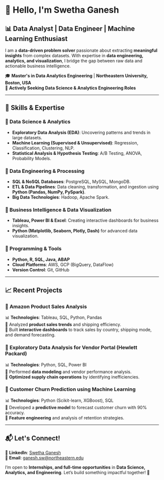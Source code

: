 # 👋 Hello, I'm Swetha Ganesh  

## 📊 Data Analyst | Data Engineer | Machine Learning Enthusiast  

I am a **data-driven problem solver** passionate about extracting **meaningful insights** from complex datasets. With expertise in **data engineering, analytics, and visualization**, I bridge the gap between raw data and actionable business intelligence.  

🎓 **Master's in Data Analytics Engineering** | **Northeastern University, Boston, USA**  
📍 **Actively Seeking Data Science & Analytics Engineering Roles**  

---

## 🚀 Skills & Expertise  

### 📌 Data Science & Analytics  
- **Exploratory Data Analysis (EDA)**: Uncovering patterns and trends in large datasets.  
- **Machine Learning (Supervised & Unsupervised)**: Regression, Classification, Clustering, NLP.  
- **Statistical Analysis & Hypothesis Testing**: A/B Testing, ANOVA, Probability Models.  

### 📌 Data Engineering & Processing  
- **SQL & NoSQL Databases**: PostgreSQL, MySQL, MongoDB.  
- **ETL & Data Pipelines**: Data cleaning, transformation, and ingestion using **Python (Pandas, NumPy, PySpark)**.  
- **Big Data Technologies**: Hadoop, Apache Spark.  

### 📌 Business Intelligence & Data Visualization  
- **Tableau, Power BI & Excel**: Creating interactive dashboards for business insights.  
- **Python (Matplotlib, Seaborn, Plotly, Dash)** for advanced data visualization.  

### 📌 Programming & Tools  
- **Python, R, SQL, Java, ABAP**  
- **Cloud Platforms**: AWS, GCP (BigQuery, DataFlow)  
- **Version Control**: Git, GitHub  

---

## 📈 Recent Projects  

### 🔹 **Amazon Product Sales Analysis**  
📊 **Technologies**: Tableau, SQL, Python, Pandas  
🔹 Analyzed **product sales trends** and shipping efficiency.  
🔹 Built **interactive dashboards** to track sales by country, shipping mode, and demand forecasting.  

### 🔹 **Exploratory Data Analysis for Vendor Portal (Hewlett Packard)**  
📊 **Technologies**: Python, SQL, Power BI  
🔹 Performed **data modeling** and vendor performance analysis.  
🔹 **Optimized supply chain operations** by identifying inefficiencies.  

### 🔹 **Customer Churn Prediction using Machine Learning**  
📊 **Technologies**: Python (Scikit-learn, XGBoost), SQL  
🔹 Developed a **predictive model** to forecast customer churn with 90% accuracy.  
🔹 **Feature engineering** and analysis of retention strategies.  

---

## 📬 Let's Connect!  
🔗 **LinkedIn**: [Swetha Ganesh](https://www.linkedin.com/in/swetha-ganesh-6399271b8/)  
📧 **Email**: ganesh.sw@northeastern.edu 


I’m open to **Internships, and full-time opportunities** in **Data Science, Analytics, and Engineering**. Let’s build something impactful together! 🚀  
